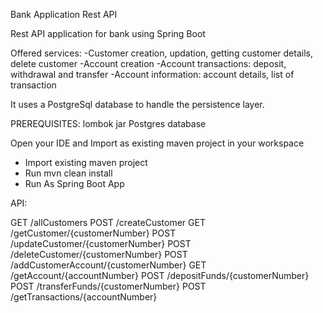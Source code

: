 Bank Application Rest API

Rest API application for bank using Spring Boot

Offered services:
-Customer creation, updation, getting customer details, delete customer
-Account creation
-Account transactions: deposit, withdrawal and transfer
-Account information: account details, list of transaction

It uses a PostgreSql database to handle the persistence layer.

PREREQUISITES:
lombok jar
Postgres database

Open your IDE and Import as existing maven project in your workspace
- Import existing maven project
- Run mvn clean install
- Run As Spring Boot App


API:

GET  /allCustomers
POST /createCustomer
GET  /getCustomer/{customerNumber}
POST /updateCustomer/{customerNumber}
POST /deleteCustomer/{customerNumber}
POST /addCustomerAccount/{customerNumber}
GET  /getAccount/{accountNumber}
POST /depositFunds/{customerNumber}
POST /transferFunds/{customerNumber}
POST /getTransactions/{accountNumber}
